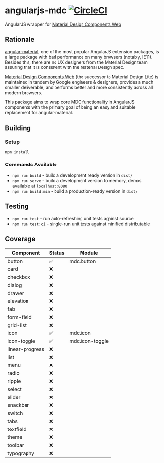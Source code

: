 # angularjs-mdc  [![CircleCI](https://circleci.com/gh/fintechstudios/angularjs-mdc/tree/master.svg?style=svg)](https://circleci.com/gh/fintechstudios/angularjs-mdc/tree/master)
AngularJS wrapper for [Material Design Components Web](https://material.io/components/web/)

## Rationale

[angular-material](https://material.angularjs.org/latest/), one of the most popular AngularJS extension packages,
is a large package with bad performance on many browsers (notably, IE11). Besides this, there are no UX designers
from the Material Design team assuring that it is consistent with the Material Design spec.

[Material Design Components Web](https://material.io/components/web/) (the successor to Material Design Lite) is 
maintained in tandem by Google engineers & designers, provides a much smaller deliverable, and performs better
and more consistently across all modern browsers.

This package aims to wrap core MDC functionality in AngularJS components with the primary goal of
being an easy and suitable replacement for angular-material.


## Building

### Setup
`npm install`

### Commands Available
- `npm run build` - build a development ready version in `dist/`
- `npm run serve` - build a development version to memory, demos available at `localhost:8080`
- `npm run build:min` - build a production-ready version in `dist/`

## Testing
- `npm run test` - run auto-refreshing unit tests against source
- `npm run test:ci` - single-run unit tests against minified distributable


## Coverage

| Component       | Status              | Module           |
| --------------- | ------------------- | ---------------- |
| button          | :white_check_mark:  | mdc.button       |
| card            | :x:                 | |
| checkbox        | :x:                 | |
| dialog          | :x:                 | |
| drawer          | :x:                 | |
| elevation       | :x:                 | |
| fab             | :x:                 | |
| form-field      | :x:                 | |
| grid-list       | :x:                 | |
| icon            | :white_check_mark:  | mdc.icon          |
| icon-toggle     | :white_check_mark:  | mdc.icon-toggle   |
| linear-progress | :x:                 | |
| list            | :x:                 | |
| menu            | :x:                 | |
| radio           | :x:                 | |
| ripple          | :x:                 | |
| select          | :x:                 | |
| slider          | :x:                 | |
| snackbar        | :x:                 | |
| switch          | :x:                 | |
| tabs            | :x:                 | |
| textfield       | :x:                 | |
| theme           | :x:                 | |
| toolbar         | :x:                 | |
| typography      | :x:                 | |
